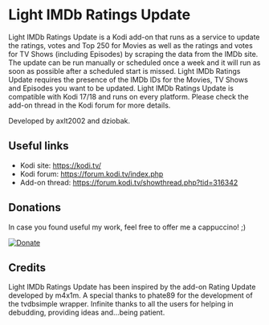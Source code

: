 # Light IMDb Ratings Update

Light IMDb Ratings Update is a Kodi add-on that runs as a service to update the ratings, votes and Top 250 for Movies as well as the ratings and votes for TV Shows (including Episodes) by scraping the data from the IMDb site. The update can be run manually or scheduled once a week and it will run as soon as possible after a scheduled start is missed. Light IMDb Ratings Update requires the presence of the IMDb IDs for the Movies, TV Shows and Episodes you want to be updated. Light IMDb Ratings Update is compatible with Kodi 17/18 and runs on every platform. Please check the add-on thread in the Kodi forum for more details.

Developed by axlt2002 and dziobak.

## Useful links

- Kodi site: https://kodi.tv/
- Kodi forum: https://forum.kodi.tv/index.php
- Add-on thread: https://forum.kodi.tv/showthread.php?tid=316342 

## Donations

In case you found useful my work, feel free to offer me a cappuccino! ;)

[![Donate](https://www.paypalobjects.com/en_US/i/btn/btn_donate_SM.gif)](https://www.paypal.com/cgi-bin/webscr?cmd=_donations&business=axlt2002%40yahoo%2eit&lc=US&no_note=0&cn=Aggiungi%20istruzioni%20speciali%20per%20il%20venditore%3a&no_shipping=2&currency_code=EUR&bn=PP%2dDonationsBF%3abtn_donate_SM%2egif%3aNonHosted)

## Credits

Light IMDb Ratings Update has been inspired by the add-on Rating Update developed by m4x1m.
A special thanks to phate89 for the development of the tvdbsimple wrapper.
Infinite thanks to all the users for helping in debudding, providing ideas and...being patient.
